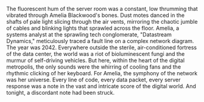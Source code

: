 The fluorescent hum of the server room was a constant, low thrumming that vibrated through Amelia Blackwood's bones.  Dust motes danced in the shafts of pale light slicing through the air vents, mirroring the chaotic jumble of cables and blinking lights that sprawled across the floor.  Amelia, a systems analyst at the sprawling tech conglomerate, "Datastream Dynamics," meticulously traced a fault line on a complex network diagram.  The year was 2042.  Everywhere outside the sterile, air-conditioned fortress of the data center, the world was a riot of bioluminescent fungi and the murmur of self-driving vehicles.  But here, within the heart of the digital metropolis, the only sounds were the whirring of cooling fans and the rhythmic clicking of her keyboard.  For Amelia, the symphony of the network was her universe.  Every line of code, every data packet, every server response was a note in the vast and intricate score of the digital world.  And tonight, a discordant note had been struck.
